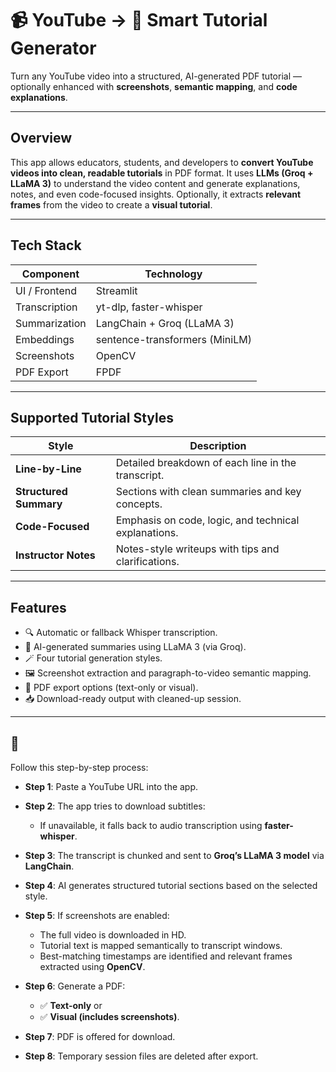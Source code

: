 # 📹 YouTube → 📘 Smart Tutorial Generator

Turn any YouTube video into a structured, AI-generated PDF tutorial — optionally enhanced with **screenshots**, **semantic mapping**, and **code explanations**.

---

## Overview

This app allows educators, students, and developers to **convert YouTube videos into clean, readable tutorials** in PDF format. It uses **LLMs (Groq + LLaMA 3)** to understand the video content and generate explanations, notes, and even code-focused insights. Optionally, it extracts **relevant frames** from the video to create a **visual tutorial**.

---

## Tech Stack

| Component        | Technology |
|------------------|------------|
| UI / Frontend    | Streamlit  |
| Transcription    | yt-dlp, faster-whisper |
| Summarization    | LangChain + Groq (LLaMA 3) |
| Embeddings       | sentence-transformers (MiniLM) |
| Screenshots      | OpenCV     |
| PDF Export       | FPDF       |

---

## Supported Tutorial Styles

| Style              | Description |
|--------------------|-------------|
| **Line-by-Line**   | Detailed breakdown of each line in the transcript. |
| **Structured Summary** | Sections with clean summaries and key concepts. |
| **Code-Focused**   | Emphasis on code, logic, and technical explanations. |
| **Instructor Notes** | Notes-style writeups with tips and clarifications. |

---

## Features

- 🔍 Automatic or fallback Whisper transcription.
- 🧠 AI-generated summaries using LLaMA 3 (via Groq).
- 🪄 Four tutorial generation styles.
- 🖼️ Screenshot extraction and paragraph-to-video semantic mapping.
- 📄 PDF export options (text-only or visual).
- 📥 Download-ready output with cleaned-up session.

---

## 🔄 
Follow this step-by-step process:

- **Step 1**: Paste a YouTube URL into the app.

- **Step 2**: The app tries to download subtitles:
  - If unavailable, it falls back to audio transcription using **faster-whisper**.

- **Step 3**: The transcript is chunked and sent to **Groq’s LLaMA 3 model** via **LangChain**.

- **Step 4**: AI generates structured tutorial sections based on the selected style.

- **Step 5**: If screenshots are enabled:
  - The full video is downloaded in HD.
  - Tutorial text is mapped semantically to transcript windows.
  - Best-matching timestamps are identified and relevant frames extracted using **OpenCV**.

- **Step 6**: Generate a PDF:
  - ✅ **Text-only** or
  - ✅ **Visual (includes screenshots)**.

- **Step 7**: PDF is offered for download.

- **Step 8**: Temporary session files are deleted after export.
